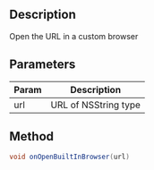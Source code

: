 ## Description

Open the URL in a custom browser

## Parameters

| Param | Description          |
| ----- | -------------------- |
| url   | URL of NSString type |

## Method

```cs
void onOpenBuiltInBrowser(url)
```
